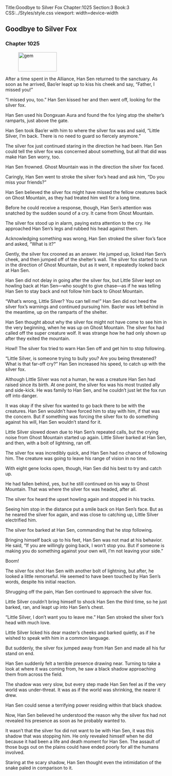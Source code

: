 Title:Goodbye to Silver Fox 
Chapter:1025 
Section:3 
Book:3 
CSS:../Styles/style.css 
viewport: width=device-width
  
## Goodbye to Silver Fox
### Chapter 1025 
<figure>
	<img src="../Images/gem.gif" alt="gem" id="gem" width="120" height="60" />
</figure>
  

  
  After a time spent in the Alliance, Han Sen returned to the sanctuary. As soon as he arrived, Bao’er leapt up to kiss his cheek and say, “Father, I missed you!”

“I missed you, too.” Han Sen kissed her and then went off, looking for the silver fox.

Han Sen used his Dongxuan Aura and found the fox lying atop the shelter’s ramparts, just above the gate.

Han Sen took Bao’er with him to where the silver fox was and said, “Little Silver, I’m back. There is no need to guard so fiercely anymore.”

The silver fox just continued staring in the direction he had been. Han Sen could tell the silver fox was concerned about something, but all that did was make Han Sen worry, too.

Han Sen frowned. Ghost Mountain was in the direction the silver fox faced.

Caringly, Han Sen went to stroke the silver fox’s head and ask him, “Do you miss your friends?”

Han Sen believed the silver fox might have missed the fellow creatures back on Ghost Mountain, as they had treated him well for a long time.

Before he could receive a response, though, Han Sen’s attention was snatched by the sudden sound of a cry. It came from Ghost Mountain.

The silver fox stood up in alarm, paying extra attention to the cry. He approached Han Sen’s legs and rubbed his head against them.

Acknowledging something was wrong, Han Sen stroked the silver fox’s face and asked, “What is it?”

Gently, the silver fox crooned as an answer. He jumped up, licked Han Sen’s cheek, and then jumped off of the shelter’s wall. The silver fox started to run in the direction of Ghost Mountain, but as it went, it repeatedly looked back at Han Sen.

Han Sen did not delay in going after the silver fox, but Little Silver kept on howling back at Han Sen—who sought to give chase—as if he was telling Han Sen to stay back and not follow him back to Ghost Mountain.

“What’s wrong, Little Silver? You can tell me!” Han Sen did not heed the silver fox’s warnings and continued pursuing him. Bao’er was left behind in the meantime, up on the ramparts of the shelter.

Han Sen thought about why the silver fox might not have come to see him in the very beginning, when he was up on Ghost Mountain. The silver fox had called off the super creature wolf. It was strange how he had only shown up after they exited the mountain.

Howl! The silver fox tried to warn Han Sen off and get him to stop following.

“Little Silver, is someone trying to bully you? Are you being threatened? What is that far-off cry?” Han Sen increased his speed, to catch up with the silver fox.

Although Little Silver was not a human, he was a creature Han Sen had raised since its birth. At one point, the silver fox was his most trusted ally and side-kick. He was family to Han Sen, and he couldn’t just let the fox run off into danger.

It was okay if the silver fox wanted to go back there to be with the creatures. Han Sen wouldn’t have forced him to stay with him, if that was the concern. But if something was forcing the silver fox to do something against his will, Han Sen wouldn’t stand for it.

Little Silver slowed down due to Han Sen’s repeated calls, but the crying noise from Ghost Mountain started up again. Little Silver barked at Han Sen, and then, with a bolt of lightning, ran off.

The silver fox was incredibly quick, and Han Sen had no chance of following him. The creature was going to leave his range of vision in no time.

With eight gene locks open, though, Han Sen did his best to try and catch up.

He had fallen behind, yes, but he still continued on his way to Ghost Mountain. That was where the silver fox was headed, after all.

The silver fox heard the upset howling again and stopped in his tracks.

Seeing him stop in the distance put a smile back on Han Sen’s face. But as he neared the silver fox again, and was close to catching up, Little Silver electrified him.

The silver fox barked at Han Sen, commanding that he stop following.

Bringing himself back up to his feet, Han Sen was not mad at his behavior. He said, “If you are willingly going back, I won’t stop you. But if someone is making you do something against your own will, I’m not leaving your side.”

Boom!

The silver fox shot Han Sen with another bolt of lightning, but after, he looked a little remorseful. He seemed to have been touched by Han Sen’s words, despite his initial reaction.

Shrugging off the pain, Han Sen continued to approach the silver fox.

Little Silver couldn’t bring himself to shock Han Sen the third time, so he just barked, ran, and leapt up into Han Sen’s chest.

“Little Silver, I don’t want you to leave me.” Han Sen stroked the silver fox’s head with much love.

Little Silver licked his dear master’s cheeks and barked quietly, as if he wished to speak with him in a common language.

But suddenly, the silver fox jumped away from Han Sen and made all his fur stand on end.

Han Sen suddenly felt a terrible presence drawing near. Turning to take a look at where it was coming from, he saw a black shadow approaching them from across the field.

The shadow was very slow, but every step made Han Sen feel as if the very world was under-threat. It was as if the world was shrinking, the nearer it drew.

Han Sen could sense a terrifying power residing within that black shadow.

Now, Han Sen believed he understood the reason why the silver fox had not revealed his presence as soon as he probably wanted to.

It wasn’t that the silver fox did not want to be with Han Sen, it was this shadow that was stopping him. He only revealed himself when he did because it had been a life and death moment for Han Sen. The assault of those bugs out on the plains could have ended poorly for all the humans involved.

Staring at the scary shadow, Han Sen thought even the intimidation of the snake paled in comparison to it.

